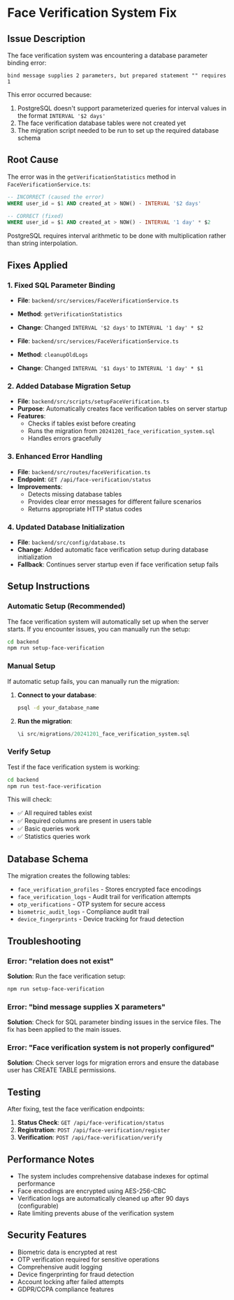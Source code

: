 # Face Verification System Fix

## Issue Description

The face verification system was encountering a database parameter binding error:

```
bind message supplies 2 parameters, but prepared statement "" requires 1
```

This error occurred because:
1. PostgreSQL doesn't support parameterized queries for interval values in the format `INTERVAL '$2 days'`
2. The face verification database tables were not created yet
3. The migration script needed to be run to set up the required database schema

## Root Cause

The error was in the `getVerificationStatistics` method in `FaceVerificationService.ts`:

```sql
-- INCORRECT (caused the error)
WHERE user_id = $1 AND created_at > NOW() - INTERVAL '$2 days'

-- CORRECT (fixed)
WHERE user_id = $1 AND created_at > NOW() - INTERVAL '1 day' * $2
```

PostgreSQL requires interval arithmetic to be done with multiplication rather than string interpolation.

## Fixes Applied

### 1. Fixed SQL Parameter Binding

- **File**: `backend/src/services/FaceVerificationService.ts`
- **Method**: `getVerificationStatistics`
- **Change**: Changed `INTERVAL '$2 days'` to `INTERVAL '1 day' * $2`

- **File**: `backend/src/services/FaceVerificationService.ts`
- **Method**: `cleanupOldLogs`
- **Change**: Changed `INTERVAL '$1 days'` to `INTERVAL '1 day' * $1`

### 2. Added Database Migration Setup

- **File**: `backend/src/scripts/setupFaceVerification.ts`
- **Purpose**: Automatically creates face verification tables on server startup
- **Features**: 
  - Checks if tables exist before creating
  - Runs the migration from `20241201_face_verification_system.sql`
  - Handles errors gracefully

### 3. Enhanced Error Handling

- **File**: `backend/src/routes/faceVerification.ts`
- **Endpoint**: `GET /api/face-verification/status`
- **Improvements**:
  - Detects missing database tables
  - Provides clear error messages for different failure scenarios
  - Returns appropriate HTTP status codes

### 4. Updated Database Initialization

- **File**: `backend/src/config/database.ts`
- **Change**: Added automatic face verification setup during database initialization
- **Fallback**: Continues server startup even if face verification setup fails

## Setup Instructions

### Automatic Setup (Recommended)

The face verification system will automatically set up when the server starts. If you encounter issues, you can manually run the setup:

```bash
cd backend
npm run setup-face-verification
```

### Manual Setup

If automatic setup fails, you can manually run the migration:

1. **Connect to your database**:
   ```bash
   psql -d your_database_name
   ```

2. **Run the migration**:
   ```sql
   \i src/migrations/20241201_face_verification_system.sql
   ```

### Verify Setup

Test if the face verification system is working:

```bash
cd backend
npm run test-face-verification
```

This will check:
- ✅ All required tables exist
- ✅ Required columns are present in users table
- ✅ Basic queries work
- ✅ Statistics queries work

## Database Schema

The migration creates the following tables:

- `face_verification_profiles` - Stores encrypted face encodings
- `face_verification_logs` - Audit trail for verification attempts
- `otp_verifications` - OTP system for secure access
- `biometric_audit_logs` - Compliance audit trail
- `device_fingerprints` - Device tracking for fraud detection

## Troubleshooting

### Error: "relation does not exist"

**Solution**: Run the face verification setup:
```bash
npm run setup-face-verification
```

### Error: "bind message supplies X parameters"

**Solution**: Check for SQL parameter binding issues in the service files. The fix has been applied to the main issues.

### Error: "Face verification system is not properly configured"

**Solution**: Check server logs for migration errors and ensure the database user has CREATE TABLE permissions.

## Testing

After fixing, test the face verification endpoints:

1. **Status Check**: `GET /api/face-verification/status`
2. **Registration**: `POST /api/face-verification/register`
3. **Verification**: `POST /api/face-verification/verify`

## Performance Notes

- The system includes comprehensive database indexes for optimal performance
- Face encodings are encrypted using AES-256-CBC
- Verification logs are automatically cleaned up after 90 days (configurable)
- Rate limiting prevents abuse of the verification system

## Security Features

- Biometric data is encrypted at rest
- OTP verification required for sensitive operations
- Comprehensive audit logging
- Device fingerprinting for fraud detection
- Account locking after failed attempts
- GDPR/CCPA compliance features
